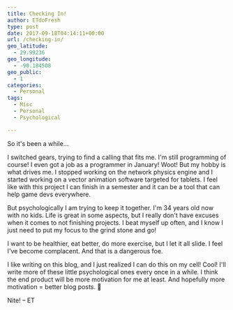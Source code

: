 ```yaml
---
title: Checking In!
author: ETdoFresh
type: post
date: 2017-09-18T04:14:11+00:00
url: /checking-in/
geo_latitude:
  - 29.99236
geo_longitude:
  - -90.184508
geo_public:
  - 1
categories:
  - Personal
tags:
  - Misc
  - Personal
  - Psychological

---
```

So it's been a while...

I switched gears, trying to find a calling that fits me. I'm still programming of course! I even got a job as a programmer in January! Woot! But my hobby is what drives me. I stopped working on the network physics engine and I started working on a vector animation software targeted for tablets. I feel like with this project I can finish in a semester and it can be a tool that can help game devs everywhere.

But psychologically I am trying to keep it together. I'm 34 years old now with no kids. Life is great in some aspects, but I really don't have excuses when it comes to not finishing projects. I beat myself up often, and I know I just need to put my focus to the grind stone and go!

I want to be healthier, eat better, do more exercise, but I let it all slide. I feel I've become complacent. And that is a dangerous foe.

I like writing on this blog, and I just realized I can do this on my cell! Cool! I'll write more of these little psychological ones every once in a while. I think the end product will be more motivation for me at least. And hopefully more motivation = better blog posts. 🙂

Nite! – ET

<div id="geo-post-889" class="geo geo-post" style="display: none">
  <span class="latitude">29.99236</span><span class="longitude">-90.184508</span>
</div>